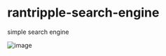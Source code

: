 # rantripple-search-engine


simple search engine

![image](https://github.com/user-attachments/assets/c522dd66-5d95-4100-bebb-a7a36d1eaa1a)
